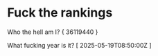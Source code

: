 # Fuck the rankings

Who the hell am I?
{ 36119440 }

What fucking year is it?
[ 2025-05-19T08:50:00Z ]
